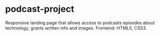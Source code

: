 # podcast-project

Responsive landing page that allows access to podcasts episodes about technology, grants written info and images. Frontend: HTML5, CSS3. 